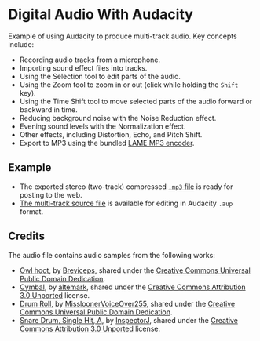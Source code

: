 # Digital Audio With Audacity

Example of using Audacity to produce multi-track audio. Key concepts include:

- Recording audio tracks from a microphone.
- Importing sound effect files into tracks.
- Using the Selection tool to edit parts of the audio.
- Using the Zoom tool to zoom in or out (click while holding the `Shift` key).
- Using the Time Shift tool to move selected parts of the audio forward or backward in time.
- Reducing background noise with the Noise Reduction effect.
- Evening sound levels with the Normalization effect.
- Other effects, including Distortion, Echo, and Pitch Shift.
- Export to MP3 using the bundled [LAME MP3 encoder](https://lame.sourceforge.io/).

## Example

- The exported stereo (two-track) compressed [`.mp3` file](./audacity_example.mp3) is ready for posting to the web.
- [The multi-track source file](./audacity_example.aup) is available for editing in Audacity `.aup` format.

## Credits

The audio file contains audio samples from the following works:

- [Owl hoot](https://freesound.org/people/Breviceps/sounds/465697/), by [Breviceps](https://freesound.org/people/Breviceps/), shared under the [Creative Commons Universal Public Domain Dedication](https://creativecommons.org/publicdomain/zero/1.0/).
- [Cymbal](https://freesound.org/people/altemark/sounds/207956/), by [altemark](https://freesound.org/people/altemark/), shared under the [Creative Commons Attribution 3.0 Unported](https://creativecommons.org/licenses/by/3.0/) license.
- [Drum Roll](https://freesound.org/people/MissloonerVoiceOver255/sounds/567125/), by [MissloonerVoiceOver255](https://freesound.org/people/MissloonerVoiceOver255/), shared under the [Creative Commons Universal Public Domain Dedication](https://creativecommons.org/publicdomain/zero/1.0/).
- [Snare Drum, Single Hit, A](https://freesound.org/people/InspectorJ/sounds/410514/), by [InspectorJ](https://freesound.org/people/InspectorJ/), shared under the [Creative Commons Attribution 3.0 Unported](https://creativecommons.org/licenses/by/3.0/) license.
